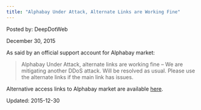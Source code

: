 ```yaml
---
title: "Alphabay Under Attack, Alternate Links are Working Fine"
---
```


Posted by: DeepDotWeb 

<span>December 30, 2015</span>




<p>As said by an official support account for Alphabay market:</p>
<blockquote><p>Alphabay Under Attack, alternate links are working fine &#8211; We are mitigating another DDoS attack. Will be resolved as usual. Please use the alternate links if the main link has issues.</p></blockquote>
<p>Alternative access links to Alphabay market are available <a href="#">here</a>.</p>

Updated: 2015-12-30